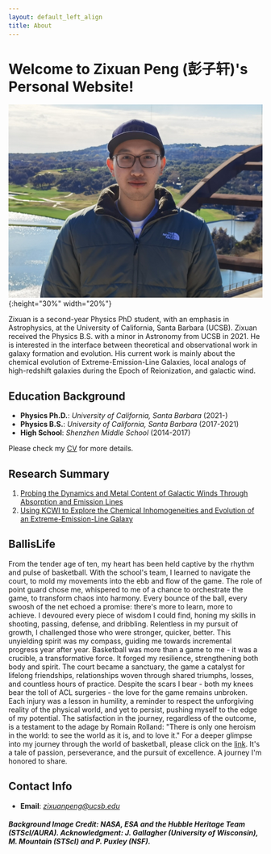 ```yaml
---
layout: default_left_align
title: About
---
```

# Welcome to Zixuan Peng (彭子轩)'s Personal Website!

![Zixuan Peng's Selfie](./assets/images/zixuan_peng_photos/photo_zixuan.jpg){:height="30%" width="20%"}

Zixuan is a second-year Physics PhD student, with an emphasis in Astrophysics, at the University of California, Santa Barbara (UCSB). Zixuan received the Physics B.S. with a minor in Astronomy from UCSB in 2021. He is interested in the interface between theoretical and observational work in galaxy formation and evolution. His current work is mainly about the chemical evolution of Extreme-Emission-Line Galaxies, local analogs of high-redshift galaxies during the Epoch of Reionization, and galactic wind. 

## Education Background 

* **Physics Ph.D.**: *University of California, Santa Barbara* (2021-)
* **Physics B.S.**: *University of California, Santa Barbara* (2017-2021)
* **High School**: *Shenzhen Middle School* (2014-2017)

Please check my [CV](zixuan_cv.html) for more details.

## Research Summary

1. [Probing the Dynamics and Metal Content of Galactic Winds Through Absorption and Emission Lines](research.html#esi_galactic_wind)
2. [Using KCWI to Explore the Chemical Inhomogeneities and Evolution of an Extreme-Emission-Line Galaxy](research.html#kcwi_1044)


## BallisLife

From the tender age of ten, my heart has been held captive by the rhythm and pulse of basketball. With the school's team, I learned to navigate the court, to mold my movements into the ebb and flow of the game. The role of point guard chose me, whispered to me of a chance to orchestrate the game, to transform chaos into harmony. Every bounce of the ball, every swoosh of the net echoed a promise: there's more to learn, more to achieve. I devoured every piece of wisdom I could find, honing my skills in shooting, passing, defense, and dribbling. Relentless in my pursuit of growth, I challenged those who were stronger, quicker, better. This unyielding spirit was my compass, guiding me towards incremental progress year after year. Basketball was more than a game to me - it was a crucible, a transformative force. It forged my resilience, strengthening both body and spirit. The court became a sanctuary, the game a catalyst for lifelong friendships, relationships woven through shared triumphs, losses, and countless hours of practice. Despite the scars I bear - both my knees bear the toll of ACL surgeries - the love for the game remains unbroken. Each injury was a lesson in humility, a reminder to respect the unforgiving reality of the physical world, and yet to persist, pushing myself to the edge of my potential. The satisfaction in the journey, regardless of the outcome, is a testament to the adage by Romain Rolland: "There is only one heroism in the world: to see the world as it is, and to love it." For a deeper glimpse into my journey through the world of basketball, please click on the [link](ballislife.html). It's a tale of passion, perseverance, and the pursuit of excellence. A journey I'm honored to share.

## Contact Info

* **Email**: *zixuanpeng@ucsb.edu*

#### *Background Image Credit: NASA, ESA and the Hubble Heritage Team (STScI/AURA). Acknowledgment: J. Gallagher (University of Wisconsin), M. Mountain (STScI) and P. Puxley (NSF).*







